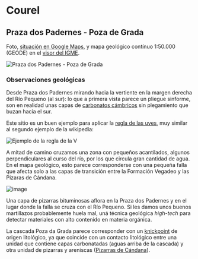 # Courel
## Praza dos Padernes - Poza de Grada

Foto, [situación en Google Maps](https://maps.app.goo.gl/dSmDhmDZ5wjquwp97), y  mapa geológico contínuo 1:50.000 (GEODE) en el [visor del IGME](https://info.igme.es/visor/).

![Praza dos Padernes - Poza de Grada](https://github.com/angelrodes/angelrodes.github.io/assets/53089531/f39e9812-1ccd-46f4-a23f-7a18e7bcebf9)

### Observaciones geológicas

Desde Praza dos Padernes mirando hacia la vertiente en la margen derecha del Río Pequeno (al sur): lo que a primera vista parece un pliegue sinforme, son en realidad unas capas de [carbonatos cámbricos](https://es.wikipedia.org/wiki/Caliza_de_Vegadeo) sin plegamiento que buzan hacia el sur.

Este sitio es un buen ejemplo para aplicar la [regla de las uves](https://es.wikipedia.org/wiki/Regla_de_la_V), muy similar al segundo ejemplo de la wikipedia:

![Ejemplo de la regla de la V](https://upload.wikimedia.org/wikipedia/commons/8/8b/Capa_que_buza_r%C3%ADo_arriba.png)

A mitad de camino cruzamos una zona con pequeños acantilados, algunos perpendiculares al curso del río, por los que circula gran cantidad de agua. En el mapa geológico, esto parece corresponderse con una pequeña falla que afecta solo a las capas de transición entre la Formación Vegadeo y las Pizaras de Cándana.

![image](https://github.com/angelrodes/angelrodes.github.io/assets/53089531/3166c0bf-c20b-4a6d-b1c3-42fd5a642d0c)

Una capa de pizarras bituminosas aflora en la Praza dos Padernes y en el lugar donde la falla se cruza con el Río Pequeno. Si les damos unos buenos martillazos probablemente huela mal, uná técnica geológica *high-tech* para detectar materiales con alto contenido en materia orgánica.

La cascada Poza da Grada parece corresponder con un [knickpoint](https://en.wikipedia.org/wiki/Knickpoint) de origen litológico, ya que coincide con un contacto litológico entre una unidad que contiene capas carbonatadas (aguas arriba de la cascada) y otra unidad de pizarras y areniscas ([Pizarras de Cándana](https://es.wikipedia.org/wiki/Formaci%C3%B3n_de_C%C3%A1ndana)). 
